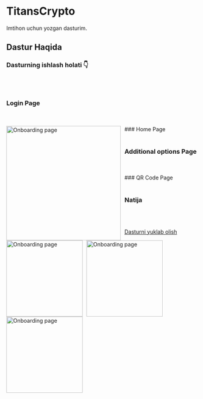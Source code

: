 # TitansCrypto

Imtihon uchun yozgan dasturim.   

## Dastur Haqida
### Dasturning ishlash holati 👇
</br>
</br>

### Login Page
 </br>
 </br>
 <img src="https://i.ibb.co/wprTWWG/Screenshot-from-2021-12-03-20-53-47.png"
     alt="Onboarding page"
     style="float: left; margin-right: 10px;" width="300"/>
### Home Page

 </br>
 </br>
 
 <img src="https://i.ibb.co/FJTMcTr/photo-2021-12-03-21-01-19.jpg"
     alt="Onboarding page"
     style="float: left; margin-right: 10px;" width="200" />
 ### Additional options Page
 </br>
 </br>
 <img src="https://i.ibb.co/7tDvy9z/photo-2021-12-03-20-50-11.jpg"
     alt="Onboarding page"
     style="float: left; margin-right: 10px;" width="200" />
 ### QR Code Page
 </br>
 </br>
 
  <img src="https://i.ibb.co/B68FTZ4/photo-2021-12-03-21-02-11.jpg"
     alt="Onboarding page"
     style="float: left; margin-right: 10px;" width="200" />
 ### Natija

 </br>
 </br>
 
 
 <a href="https://github.com/alijonbek007/QuizApp/blob/main/app-arm64-v8a-release.apk" download>Dasturni yuklab olish</a>
